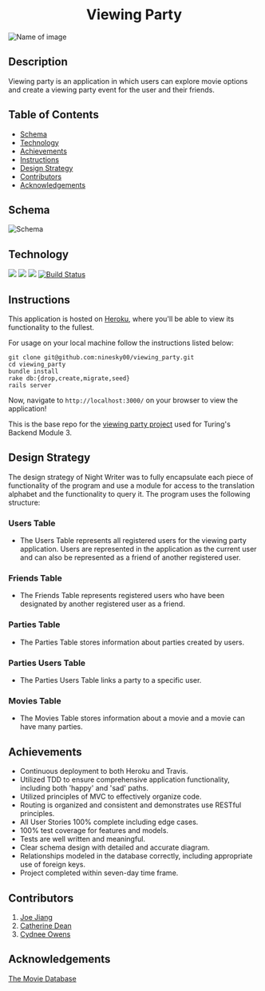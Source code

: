 # <div align="center">  Viewing Party

![Name of image](https://user-images.githubusercontent.com/67389821/107419591-d4bd9900-6acc-11eb-9047-5024adae3834.png)
## Description
Viewing party is an application in which users can explore movie options and create a viewing party event for the user and their friends.
## Table of Contents
- [Schema](#schema)
- [Technology](#technology)
- [Achievements](#achievements)
- [Instructions](#instructions)
- [Design Strategy](#design-strategy)
- [Contributors](#contributors)
- [Acknowledgements](#acknowledgements)

## Schema
![Schema](https://user-images.githubusercontent.com/67389821/107423165-e143f080-6ad0-11eb-8d79-9875185b18d1.png)

## Technology
   ![](https://img.shields.io/badge/Rails-5.2.4-informational?style=flat&logo=<LOGO_NAME>&logoColor=white&color=2bbc8a)    ![](https://img.shields.io/badge/Code-HTML-informational?style=flat&logo=<LOGO_NAME>&logoColor=white&color=2bbc8a) ![](https://img.shields.io/badge/Code-CSS-informational?style=flat&logo=<LOGO_NAME>&logoColor=white&color=2bbc8a) [![Build Status](https://travis-ci.com/ninesky00/viewing_party.svg?branch=main)](https://travis-ci.com/ninesky00/viewing_party)

## Instructions
This application is hosted on [Heroku](https://stormy-bastion-67887.herokuapp.com/), where you'll be able to view its functionality to the fullest.

For usage on your local machine follow the instructions listed below:
```
git clone git@github.com:ninesky00/viewing_party.git
cd viewing_party
bundle install
rake db:{drop,create,migrate,seed}
rails server
```
Now, navigate to `http://localhost:3000/` on your browser to view the application!

This is the base repo for the [viewing party project](https://backend.turing.io/module3/projects/viewing_party) used for Turing's Backend Module 3.

## Design Strategy
The design strategy of Night Writer was to fully encapsulate each piece of functionality of the program and use a module for access to the translation alphabet and the functionality to query it. The program uses the following structure:

### Users Table
- The Users Table represents all registered users for the viewing party application. Users are represented in the application as the current user and can also be represented as a friend of another registered user.

### Friends Table
- The Friends Table represents registered users who have been designated by another registered user as a friend.

### Parties Table
- The Parties Table stores information about parties created by users.

### Parties Users Table
- The Parties Users Table links a party to a specific user.
### Movies Table
- The Movies Table stores information about a movie and a movie can have many parties. 
## Achievements
- Continuous deployment to both Heroku and Travis.
- Utilized TDD to ensure comprehensive application functionality, including both 'happy' and 'sad' paths.
- Utilized principles of MVC to effectively organize code.
- Routing is organized and consistent and demonstrates use RESTful principles.
- All User Stories 100% complete including edge cases.
- 100% test coverage for features and models.
- Tests are well written and meaningful.
- Clear schema design with detailed and accurate diagram.
- Relationships modeled in the database correctly, including appropriate use of foreign keys.
- Project completed within seven-day time frame.
## Contributors 
1. [Joe Jiang](https://github.com/ninesky00)
2. [Catherine Dean](https://github.com/catherinemdean15)
3. [Cydnee Owens](https://github.com/cowens87)

## Acknowledgements
[The Movie Database](https://developers.themoviedb.org/3/getting-started/introduction)
